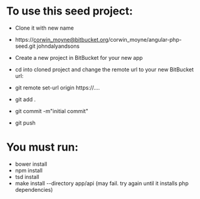 To use this seed project:
=========================

- Clone it with new name

- https://corwin_moyne@bitbucket.org/corwin_moyne/angular-php-seed.git johndalyandsons

- Create a new project in BitBucket for your new app

- cd into cloned project and change the remote url to your new BitBucket url:

- git remote set-url origin https://....

- git add .

- git commit -m"initial commit"

- git push

You must run:
=============

- bower install
- npm install
- tsd install
- make install --directory app/api (may fail. try again until it installs php dependencies)
